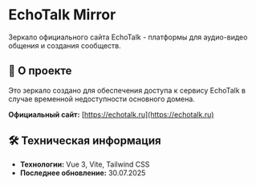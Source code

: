 # EchoTalk Mirror

Зеркало официального сайта EchoTalk - платформы для аудио-видео общения и создания сообществ.

## 📌 О проекте

Это зеркало создано для обеспечения доступа к сервису EchoTalk в случае временной недоступности основного домена.

**Официальный сайт:** [https://echotalk.ru](https://echotalk.ru)


## 🛠 Техническая информация

- **Технологии:** Vue 3, Vite, Tailwind CSS
- **Последнее обновление:** 30.07.2025
